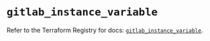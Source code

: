# `gitlab_instance_variable`

Refer to the Terraform Registry for docs: [`gitlab_instance_variable`](https://registry.terraform.io/providers/gitlabhq/gitlab/17.9.0/docs/resources/instance_variable).
